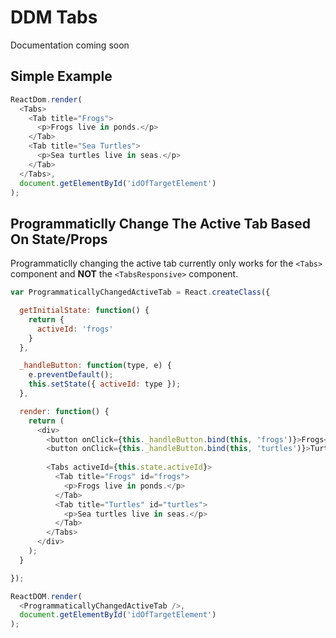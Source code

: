 # DDM Tabs

Documentation coming soon

## Simple Example

```js
ReactDom.render(
  <Tabs>
    <Tab title="Frogs">
      <p>Frogs live in ponds.</p>
    </Tab>
    <Tab title="Sea Turtles">
      <p>Sea turtles live in seas.</p>
    </Tab>
  </Tabs>,
  document.getElementById('idOfTargetElement')
);
```

## Programmaticlly Change The Active Tab Based On State/Props

Programmaticlly changing the active tab currently only works for the `<Tabs>` component and **NOT** the `<TabsResponsive>` component.

```js
var ProgrammaticallyChangedActiveTab = React.createClass({

  getInitialState: function() {
    return {
      activeId: 'frogs'
    }
  },

  _handleButton: function(type, e) {
    e.preventDefault();
    this.setState({ activeId: type });
  },

  render: function() {
    return (
      <div>
        <button onClick={this._handleButton.bind(this, 'frogs')}>Frogs</button>
        <button onClick={this._handleButton.bind(this, 'turtles')}>Turtles</button>
        
        <Tabs activeId={this.state.activeId}>
          <Tab title="Frogs" id="frogs">
            <p>Frogs live in ponds.</p>
          </Tab>
          <Tab title="Turtles" id="turtles">
            <p>Sea turtles live in seas.</p>
          </Tab>
        </Tabs>
      </div>
    );
  }

});

ReactDOM.render(
  <ProgrammaticallyChangedActiveTab />,
  document.getElementById('idOfTargetElement')
);
```